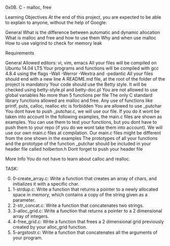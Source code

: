 0x0B. C - malloc, free

Learning Objectives
At the end of this project, you are expected to be able to explain to anyone, without the help of Google:

General
What is the difference between automatic and dynamic allocation
What is malloc and free and how to use them
Why and when use malloc
How to use valgrind to check for memory leak

Requirements

General
Allowed editors: vi, vim, emacs
All your files will be compiled on Ubuntu 14.04 LTS
Your programs and functions will be compiled with gcc 4.8.4 using the flags -Wall -Werror -Wextra and -pedantic
All your files should end with a new line
A README.md file, at the root of the folder of the project is mandatory
Your code should use the Betty style. It will be checked using betty-style.pl and betty-doc.pl
You are not allowed to use global variables
No more than 5 functions per file
The only C standard library functions allowed are malloc and free. Any use of functions like printf, puts, calloc, realloc etc is forbidden
You are allowed to use _putchar
You dont have to push _putchar.c, we will use our file. If you do it wont be taken into account
In the following examples, the main.c files are shown as examples. You can use them to test your functions, but you dont have to push them to your repo (if you do we wont take them into account). We will use our own main.c files at compilation. Our main.c files might be different from the one shown in the examples
The prototypes of all your functions and the prototype of the function _putchar should be included in your header file called holberton.h
Dont forget to push your header file

More Info
You do not have to learn about calloc and realloc.

TASK:

0. 0-create_array.c: Write a function that creates an array of chars, and initializes it with a specific char.
1. 1-strdup.c: Write a function that returns a pointer to a newly allocated space in memory, which contains a copy of the string given as a parameter.
2. 2-str_concat.c: Write a function that concatenates two strings.
3. 3-alloc_grid.c: Write a function that returns a pointer to a 2 dimensional array of integers.
4. 4-free_grid.c: Write a function that frees a 2 dimensional grid previously created by your alloc_grid function.
5. 5-argstostr.c: Write a function that concatenates all the arguments of your program.


